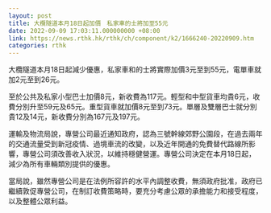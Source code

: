 ```yaml
---
layout: post
title: 大欖隧道本月18日起加價　私家車的士將加至55元
date: 2022-09-09 17:03:11.000000000 +08:00
link: https://news.rthk.hk/rthk/ch/component/k2/1666240-20220909.htm
categories: rthk
---
```


大欖隧道本月18日起減少優惠，私家車和的士將實際加價3元至到55元，電單車就加2元至到26元。

至於公共及私家小型巴士加價8元，新收費為117元。輕型和中型貨車均貴6元，收費分別升至59元及65元。重型貨車就加價8元至到73元。單層及雙層巴士就分別貴12及14元，新收費分別為167元及197元。

運輸及物流局說，專營公司最近通知政府，認為三號幹線郊野公園段，在過去兩年的交通流量受到新冠疫情、過境車流的改變，以及近年開通的免費替代路線所影響，專營公司須改善收入狀況，以維持穩健營運。專營公司決定在本月18日起，減少為所有車輛類別提供的優惠。

當局說，雖然專營公司是在法例所容許的水平內調整收費，無須政府批准，政府已繼續敦促專營公司，在制訂收費策略時，要充分考慮公眾的承擔能力和接受程度，以及整體公眾利益。
